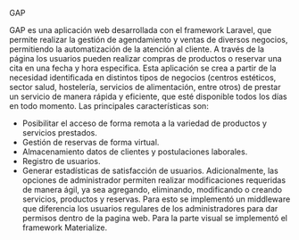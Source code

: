 GAP

GAP es una aplicación web desarrollada con el framework Laravel, que permite realizar la gestión de agendamiento y ventas de diversos negocios, permitiendo la automatización de la atención al cliente. A través de la página los usuarios pueden realizar compras de productos o reservar una cita en una fecha y hora especifica. Esta aplicación se crea a partir de la necesidad identificada en distintos tipos de negocios (centros estéticos, sector salud, hostelería, servicios de alimentación, entre otros) de prestar un servicio de manera rápida y eficiente, que esté disponible todos los días en todo momento.
Las principales características son: 
-	Posibilitar el acceso de forma remota a la variedad de productos y servicios prestados.
-	Gestión de reservas de forma virtual.
-	Almacenamiento datos de clientes y postulaciones laborales.
-	Registro de usuarios.
-	Generar estadísticas de satisfacción de usuarios.
Adicionalmente, las opciones de administrador permiten realizar modificaciones requeridas de manera ágil, ya sea agregando, eliminando, modificando o creando servicios, productos y reservas. Para esto se implementó un middleware que diferencia los usuarios regulares de los administradores para dar permisos dentro de la pagina web. Para la parte visual se implementó el framework Materialize. 
